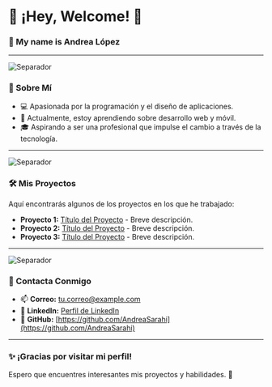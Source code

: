 # 🌟 ¡Hey, Welcome! 🌟

### 👋 My name is Andrea López 

---

![Separador](https://via.placeholder.com/800x50/4682B4/FFFFFF)

### 🎯 Sobre Mí  
- 💻 Apasionada por la programación y el diseño de aplicaciones.  
- 🌱 Actualmente, estoy aprendiendo sobre desarrollo web y móvil.  
- 🎓 Aspirando a ser una profesional que impulse el cambio a través de la tecnología.  

---

![Separador](https://via.placeholder.com/800x50/2E8B57/FFFFFF)

### 🛠️ Mis Proyectos  
Aquí encontrarás algunos de los proyectos en los que he trabajado:  
- **Proyecto 1:** [Título del Proyecto](#) - Breve descripción.  
- **Proyecto 2:** [Título del Proyecto](#) - Breve descripción.  
- **Proyecto 3:** [Título del Proyecto](#) - Breve descripción.  

---

![Separador](https://via.placeholder.com/800x50/DAA520/FFFFFF)

### 🤝 Contacta Conmigo  
- 📫 **Correo:** [tu.correo@example.com](mailto:tu.correo@example.com)  
- 💼 **LinkedIn:** [Perfil de LinkedIn](#)  
- 📱 **GitHub:** [https://github.com/AndreaSarahi](https://github.com/AndreaSarahi)  

---

### ✨ ¡Gracias por visitar mi perfil!  
Espero que encuentres interesantes mis proyectos y habilidades. 🌟  
